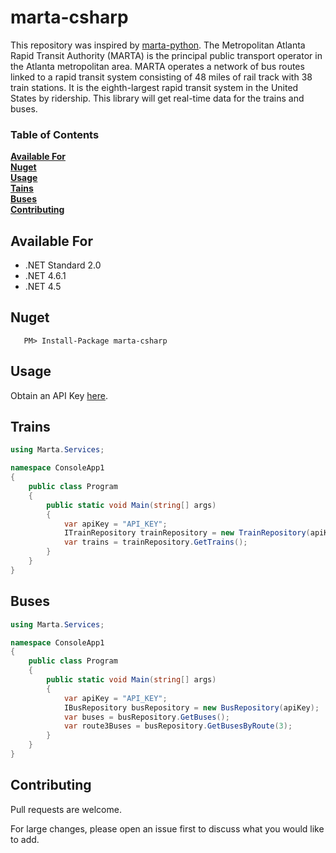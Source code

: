 # marta-csharp

This repository was inspired by [marta-python](https://github.com/itsmarta/marta-python). The Metropolitan Atlanta Rapid Transit Authority (MARTA) is the principal public transport operator in the Atlanta metropolitan area. MARTA operates a network of bus routes linked to a rapid transit system consisting of 48 miles of rail track with 38 train stations. It is the eighth-largest rapid transit system in the United States by ridership. This library will get real-time data for the trains and buses.

### Table of Contents
**[Available For](#available-for)**<br>
**[Nuget](#nuget)**<br>
**[Usage](#usage)**<br>
**[Tains](#trains)**<br>
**[Buses](#buses)**<br>
**[Contributing](#contributing)**<br>


## Available For
- .NET Standard 2.0
- .NET 4.6.1
- .NET 4.5


## Nuget

 ```
    PM> Install-Package marta-csharp
```


## Usage
Obtain an API Key [here](https://www.itsmarta.com/developer-reg-rtt.aspx).


## Trains
```csharp
using Marta.Services;

namespace ConsoleApp1
{
    public class Program
    {
        public static void Main(string[] args)
        {
            var apiKey = "API_KEY";
            ITrainRepository trainRepository = new TrainRepository(apiKey);
            var trains = trainRepository.GetTrains();
        }
    }
}
```

## Buses
```csharp
using Marta.Services;

namespace ConsoleApp1
{
    public class Program
    {
        public static void Main(string[] args)
        {
            var apiKey = "API_KEY";
            IBusRepository busRepository = new BusRepository(apiKey);
            var buses = busRepository.GetBuses();
            var route3Buses = busRepository.GetBusesByRoute(3);
        }
    }
}
```

## Contributing

Pull requests are welcome. 

For large changes, please open an issue first to discuss what you would like to add.
